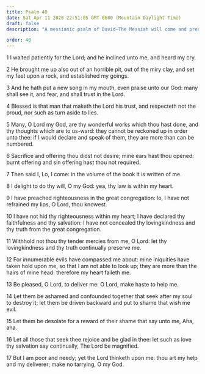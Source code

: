 ```yaml
---
title: Psalm 40
date: Sat Apr 11 2020 22:51:05 GMT-0600 (Mountain Daylight Time)
draft: false
description: "A messianic psalm of David—The Messiah will come and preach righteousness—He will declare salvation—The righteous will say, The Lord be magnified."

order: 40
---
```

    
1 I waited patiently for the Lord; and he inclined unto me, and heard my cry.

2 He brought me up also out of an horrible pit, out of the miry clay, and set my feet upon a rock, and established my goings.

3 And he hath put a new song in my mouth, even praise unto our God: many shall see it, and fear, and shall trust in the Lord.

4 Blessed is that man that maketh the Lord his trust, and respecteth not the proud, nor such as turn aside to lies.

5 Many, O Lord my God, are thy wonderful works which thou hast done, and thy thoughts which are to us-ward: they cannot be reckoned up in order unto thee: if I would declare and speak of them, they are more than can be numbered.

6 Sacrifice and offering thou didst not desire; mine ears hast thou opened: burnt offering and sin offering hast thou not required.

7 Then said I, Lo, I come: in the volume of the book it is written of me.

8 I delight to do thy will, O my God: yea, thy law is within my heart.

9 I have preached righteousness in the great congregation: lo, I have not refrained my lips, O Lord, thou knowest.

10 I have not hid thy righteousness within my heart; I have declared thy faithfulness and thy salvation: I have not concealed thy lovingkindness and thy truth from the great congregation.

11 Withhold not thou thy tender mercies from me, O Lord: let thy lovingkindness and thy truth continually preserve me.

12 For innumerable evils have compassed me about: mine iniquities have taken hold upon me, so that I am not able to look up; they are more than the hairs of mine head: therefore my heart faileth me.

13 Be pleased, O Lord, to deliver me: O Lord, make haste to help me.

14 Let them be ashamed and confounded together that seek after my soul to destroy it; let them be driven backward and put to shame that wish me evil.

15 Let them be desolate for a reward of their shame that say unto me, Aha, aha.

16 Let all those that seek thee rejoice and be glad in thee: let such as love thy salvation say continually, The Lord be magnified.

17 But I am poor and needy; yet the Lord thinketh upon me: thou art my help and my deliverer; make no tarrying, O my God.
